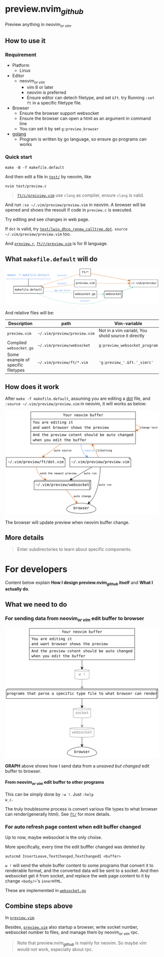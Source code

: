 
# preview.nvim[<sub><i>github</i></sub>]()  

Preview anything in neovim<sub><i>or vim</i></sub>.

## How to use it

### Requirement

- Platform
	- Linux
- Editor
	- neovim<sub><i>or vim</i></sub>
		- vim 8 or later
		- neovim is preferred
		- Ensure editor can detech filetype, and set <code>&ft</code>.
			try Running <code>:set ft</code> in a specific filetype file.
- Browser
	- Ensure the browser support websocket
	- Ensure the browser can open a html as an argument in command line
	- You can set it by set <code>g:preview_browser</code>
- [golang](https://go.dev/)
	- Program is written by go language, so
		ensure go programs can works

### Quick start

```
make -B -f makefile.default
```

And then edit a file in [<code>test/</code>](test/) by neovim, like

```
nvim test/preview.c
```

> [<code>ft/c/preiview.vim</code>](ft/c/preiview.vim) use <code>clang</code> as compiler,
> ensure <code>clang</code> is valid.

And run <code>:so ~/.vim/preview/preview.vim</code> in neovim.
A browser will be opened and shows the resoult if code in <code>preview.c</code> is executed.

Try editing and see changes in web page.


If <code>dot</code> is valid,
try [<code>test/lwip_dhcp_renew_calltree.dot</code>](test/lwip_dhcp_renew_calltree.dot).
<code>source ~/.vim/preview/preview.vim</code> too.

And [<code>preview.r</code>](preview.r), [<code>ft/r/preview.vim</code>](ft/r/preview.vim) is for R language.

## What <code>makefile.default</code> will do

![](README/make.svg)

And relative files will be:


| Description | path | Vim-variable |
| - | - | - |
| <code>preview.vim</code> | <code>~/.vim/preview/preview.vim</code> | Not in a vim variabl, You shold source it directly |
| Compiled <code>websocket.go</code> | <code>~/.vim/preview/websocket</code> | <code>g:preview_websocket_program</code> |
| Some example of specific filetypes | <code>~/.vim/preview/ft/*.vim</code> | <code>'g:preview_'.&ft.'_vimrc'</code> |

## How does it work

After <code>make -f makefile.default</code>,
assuming you are editing a
[dot](https://graphviz.org/doc/info/lang.html)
file,
and <code>:source ~/.vim/preview/preview.vim</code> in neovim,
it will works as below:

![](README/dot.svg)

The  browser will update preview when neovim buffer change.

##  More details

> Enter subdirectories to learn about specific components.



# For developers

Content below explain
**How I design preview.nvim[<sub><i>github</i></sub>]()  itself**
 and **What I actually do**.

## What we need to do

### For sending data from neovim<sub><i>or vim</i></sub> edit buffer to browser

![](./README/nvim2browser.svg)

**GRAPH** above shows how I send data from a
*unsaved but changed* edit buffer to browser.

#### From neovim<sub><i>or vim</i></sub> edit buffer to other programs

This can be simply done by <code>:w !</code>. Just <code>:help w_c</code>.

The truly troublesome process is
convert various file types to
what browser can render(generally html).
See [<code>ft/</code>](ft/) for more details.

### For auto refresh page content when edit buffer changed

Up to now,
maybe websocket is the only choise.

More specifically,
every time the edit bufffer changed was deteted by

```
autocmd InsertLeave,TextChanged,TextChangedI <buffer>
```

<code>w !</code> will send the whole
buffer content to some programs
that convert it to renderable format,
and the converted data will be sent to
a socket.
And then websocket get it from socket,
and replace the web page content to it
by change <code>\<body/\></code>'s <code>innerHTML</code>.

These are implememted in [<code>websocket.go</code>](websocket.go)

## Combine steps above

In [<code>preview.vim</code>](preview.vim).

Besides, [<code>preview.vim</code>](preview.vim)
also startup a browser,
write socket number, websocket number to files,
and manage them by neovim<sub><i>or vim</i></sub> rpc.

> Note that preview.nvim[<sub><i>github</i></sub>]()  is mainly for neovim.
> So maybe vim would not work,
> especially about rpc.
